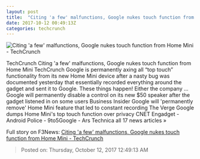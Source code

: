 ```yaml
---
layout: post
title:  "Citing 'a few' malfunctions, Google nukes touch function from Home Mini - TechCrunch"
date: 2017-10-12 00:49:13Z
categories: techcrunch
---
```


![Citing 'a few' malfunctions, Google nukes touch function from Home Mini - TechCrunch](https://tctechcrunch2011.files.wordpress.com/2017/10/google-home-mini1.jpg)

TechCrunch Citing 'a few' malfunctions, Google nukes touch function from Home Mini TechCrunch Google is permanently axing all “top touch” functionality from its new Home Mini device after a nasty bug was documented yesterday that essentially recorded everything around the gadget and sent it to Google. These things happen! Either the company ... Google will permanently disable a control on its new $50 speaker after the gadget listened in on some users Business Insider Google will 'permanently remove' Home Mini feature that led to constant recording The Verge Google dumps Home Mini's top touch function over privacy CNET Engadget - Android Police - 9to5Google - Ars Technica all 17 news articles »


Full story on F3News: [Citing 'a few' malfunctions, Google nukes touch function from Home Mini - TechCrunch](http://www.f3nws.com/n/yTZZN)

> Posted on: Thursday, October 12, 2017 12:49:13 AM
